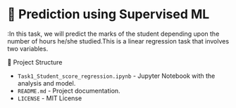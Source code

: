 #  📌 Prediction using Supervised ML
:In this task, we will predict the marks of the student depending upon the number of hours he/she studied.This is a linear regression task that involves two variables.

📂 Project Structure
- `Task1_Student_score_regression.ipynb` - Jupyter Notebook with the analysis and model.
- `README.md` - Project documentation.
- `LICENSE` - MIT License
